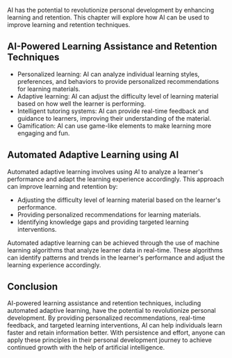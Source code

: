 
AI has the potential to revolutionize personal development by enhancing learning and retention. This chapter will explore how AI can be used to improve learning and retention techniques.

AI-Powered Learning Assistance and Retention Techniques
-------------------------------------------------------

* Personalized learning: AI can analyze individual learning styles, preferences, and behaviors to provide personalized recommendations for learning materials.
* Adaptive learning: AI can adjust the difficulty level of learning material based on how well the learner is performing.
* Intelligent tutoring systems: AI can provide real-time feedback and guidance to learners, improving their understanding of the material.
* Gamification: AI can use game-like elements to make learning more engaging and fun.

Automated Adaptive Learning using AI
------------------------------------

Automated adaptive learning involves using AI to analyze a learner's performance and adapt the learning experience accordingly. This approach can improve learning and retention by:

* Adjusting the difficulty level of learning material based on the learner's performance.
* Providing personalized recommendations for learning materials.
* Identifying knowledge gaps and providing targeted learning interventions.

Automated adaptive learning can be achieved through the use of machine learning algorithms that analyze learner data in real-time. These algorithms can identify patterns and trends in the learner's performance and adjust the learning experience accordingly.

Conclusion
----------

AI-powered learning assistance and retention techniques, including automated adaptive learning, have the potential to revolutionize personal development. By providing personalized recommendations, real-time feedback, and targeted learning interventions, AI can help individuals learn faster and retain information better. With persistence and effort, anyone can apply these principles in their personal development journey to achieve continued growth with the help of artificial intelligence.
